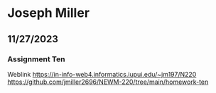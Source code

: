 # Joseph Miller
## 11/27/2023
### Assignment Ten
Weblink https://in-info-web4.informatics.iupui.edu/~jm197/N220
https://github.com/jmiller2696/NEWM-220/tree/main/homework-ten

